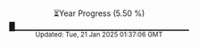 <p align="center">
⏳Year Progress (5.50 %) <br>
█▁▁▁▁▁▁▁▁▁▁▁▁▁▁▁▁▁▁▁▁▁▁▁▁▁▁▁▁▁ <br>
<sub>Updated: Tue, 21 Jan 2025 01:37:06 GMT</sub>
</p>

